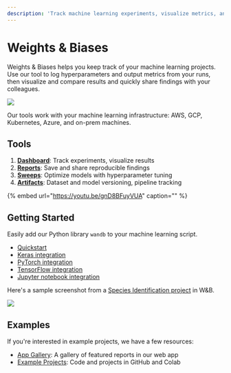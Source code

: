 ```yaml
---
description: 'Track machine learning experiments, visualize metrics, and share results'
---
```


# Weights & Biases

Weights & Biases helps you keep track of your machine learning projects. Use our tool to log hyperparameters and output metrics from your runs, then visualize and compare results and quickly share findings with your colleagues.

![](https://github.com/charlesfrye/docs-box/tree/dfde675c7efb1caad7b9c3cb4678079a34ec9fa5/.gitbook/assets/workflow-june-2020-v1.png)

Our tools work with your machine learning infrastructure: AWS, GCP, Kubernetes, Azure, and on-prem machines.

## Tools

1. [**Dashboard**](https://github.com/charlesfrye/docs-box/tree/dfde675c7efb1caad7b9c3cb4678079a34ec9fa5/app/README.md): Track experiments, visualize results
2. [**Reports**](https://github.com/charlesfrye/docs-box/tree/dfde675c7efb1caad7b9c3cb4678079a34ec9fa5/reports.md): Save and share reproducible findings
3. [**Sweeps**](https://github.com/charlesfrye/docs-box/tree/dfde675c7efb1caad7b9c3cb4678079a34ec9fa5/sweeps/README.md): Optimize models with hyperparameter tuning
4. [**Artifacts**](https://github.com/charlesfrye/docs-box/tree/dfde675c7efb1caad7b9c3cb4678079a34ec9fa5/artifacts/README.md): Dataset and model versioning, pipeline tracking

{% embed url="https://youtu.be/gnD8BFuyVUA" caption="" %}

## Getting Started

Easily add our Python library `wandb` to your machine learning script.

* [Quickstart](https://github.com/charlesfrye/docs-box/tree/dfde675c7efb1caad7b9c3cb4678079a34ec9fa5/quickstart.md)
* [Keras integration](https://github.com/charlesfrye/docs-box/tree/dfde675c7efb1caad7b9c3cb4678079a34ec9fa5/integrations/keras.md)
* [PyTorch integration](https://github.com/charlesfrye/docs-box/tree/dfde675c7efb1caad7b9c3cb4678079a34ec9fa5/integrations/pytorch.md)
* [TensorFlow integration](https://github.com/charlesfrye/docs-box/tree/dfde675c7efb1caad7b9c3cb4678079a34ec9fa5/integrations/tensorflow.md)
* [Jupyter notebook integration](https://github.com/charlesfrye/docs-box/tree/dfde675c7efb1caad7b9c3cb4678079a34ec9fa5/integrations/jupyter.md)

Here's a sample screenshot from a [Species Identification project](https://app.wandb.ai/stacey/curr_learn/reports?view=stacey%2FSpecies%20Identification) in W&B.

![](https://github.com/charlesfrye/docs-box/tree/dfde675c7efb1caad7b9c3cb4678079a34ec9fa5/.gitbook/assets/screen-shot-2020-08-07-at-1.16.16-pm.png)

## Examples

If you're interested in example projects, we have a few resources:

* [App Gallery](https://app.wandb.ai/gallery): A gallery of featured reports in our web app
* [Example Projects](https://github.com/charlesfrye/docs-box/tree/dfde675c7efb1caad7b9c3cb4678079a34ec9fa5/examples.md): Code and projects in GitHub and Colab

